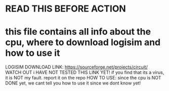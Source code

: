 # READ THIS BEFORE ACTION
# this file contains all info about the cpu, where to download logisim and how to use it
LOGISIM DOWNLOAD LINK:
https://sourceforge.net/projects/circuit/
WATCH OUT i HAVE NOT TESTED THIS LINK YET! if you find that its a virus, it is NOT my fault. report it on the repo
HOW TO USE:
since the cpu is NOT DONE yet, we cant tell you how to use it since we dont know yet!
